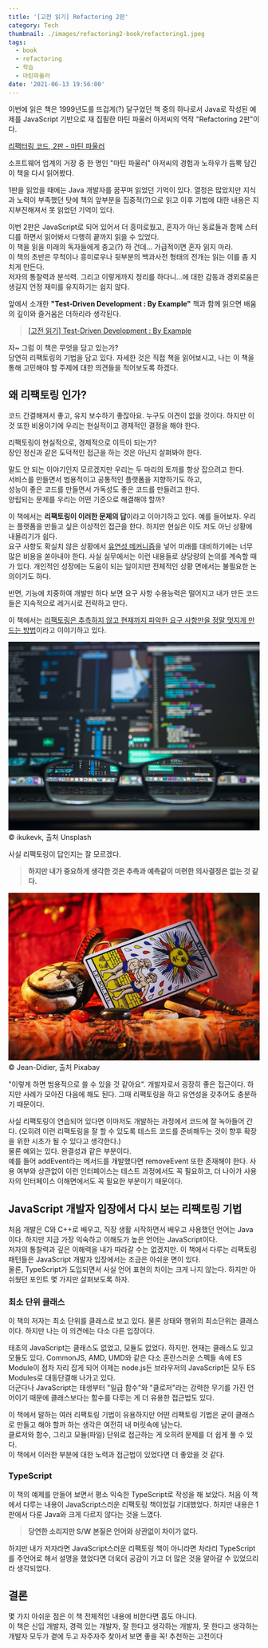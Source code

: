 ```yaml
---
title: '[고전 읽기] Refactoring 2판'
category: Tech
thumbnail: ./images/refactoring2-book/refactoring1.jpeg
tags:
  - book
  - refactoring
  - 학습
  - 마틴파울러
date: '2021-06-13 19:56:00'
---
```


이번에 읽은 책은 1999년도를 뜨겁게(?) 달구었던 책 중의 하나로서 Java로 작성된 예제를 JavaScript 기반으로 재 집필한 마틴 파울러 아저씨의 역작 "Refactoring 2판"이다.

[리팩터링 코드, 2판 - 마틴 파울러](https://book.naver.com/bookdb/book_detail.nhn?bid=16311029)

소프트웨어 업계의 거장 중 한 명인 "마틴 파울러" 아저씨의 경험과 노하우가 듬뿍 담긴 이 책을 다시 읽어봤다.

1판을 읽었을 때에는 Java 개발자를 꿈꾸며 읽었던 기억이 있다. 열정은 많았지만 지식과 노력이 부족했던 탓에 책의 앞부분을 집중적(?)으로 읽고 이후 기법에 대한 내용은 지지부진해져서 못 읽었던 기억이 있다.

이번 2판은 JavaScript로 되어 있어서 더 흥미로웠고, 혼자가 아닌 동료들과 함께 스터디를 하면서 읽어봐서 다행히 끝까지 읽을 수 있었다.  
이 책을 읽을 미래의 독자들에게 충고(?) 하 건데... 가급적이면 혼자 읽지 마라.  
이 책의 초반은 무척이나 흥미로우나 뒷부분의 백과사전 형태의 전개는 읽는 이를 좀 지치게 만든다. ​  
저자의 통찰력과 분석력. 그리고 이렇게까지 정리를 하다니...에 대한 감동과 경외로움은 생길지 언정 재미를 유지하기는 쉽지 않다.

앞에서 소개한 **"Test-Driven Development : By Example"** 책과 함께 읽으면 배움의 깊이와 즐거움은 더하리라 생각된다.

> [[고전 읽기] Test-Driven Development : By Example](../tdd-book)

자~ 그럼 이 책은 무엇을 담고 있는가?  
당연히 리팩토링의 기법을 담고 있다. 자세한 것은 직접 책을 읽어보시고, 나는 이 책을 통해 고민해야 할 주제에 대한 의견들을 적어보도록 하겠다.

## 왜 리팩토링 인가?

코드 간결해져서 좋고, 유지 보수하기 좋잖아요. 누구도 이견이 없을 것이다. 하지만 이것 또한 비용이기에 우리는 현실적이고 경제적인 결정을 해야 한다.

리팩토링이 현실적으로, 경제적으로 이득이 되는가?  
장인 정신과 같은 도덕적인 접근을 하는 것은 아닌지 살펴봐야 한다.

말도 안 되는 이야기인지 모르겠지만 우리는 두 마리의 토끼를 항상 잡으려고 한다.  
서비스를 만들면서 범용적이고 공통적인 플랫폼을 지향하기도 하고,  
성능이 좋은 코드를 만들면서 가독성도 좋은 코드를 만들려고 한다.  
양립되는 문제를 우리는 어떤 기준으로 해결해야 할까?

이 책에서는 **리팩토링이 이러한 문제의 답**이라고 이야기하고 있다.
예를 들어보자. 우리는 플랫폼을 만들고 싶은 이상적인 접근을 한다. 하지만 현실은 이도 저도 아닌 상황에 내몰리기가 쉽다.  
요구 사항도 확실치 않은 상황에서 <u>유연성 메커니즘</u>을 넣어 미래를 대비하기에는 너무 많은 비용을 쏟아내야 한다. 사실 실무에서는 이런 내용들로 상당량의 논의를 계속할 때가 있다. 개인적인 성장에는 도움이 되는 일이지만 전체적인 상황 면에서는 불필요한 논의이기도 하다.

반면, 기능에 치중하여 개발만 하다 보면 요구 사항 수용능력은 떨어지고 내가 만든 코드들은 지속적으로 레거시로 전략하고 만다.

이 책에서는 <u>리팩토링은 추측하지 않고 현재까지 파악한 요구 사항만을 정말 멋지게 만드는 방법</u>이라고 이야기하고 있다.

![](./images/refactoring2-book/refactoring1.jpeg)
© ikukevk, 출처 Unsplash

사실 리팩토링이 답인지는 잘 모르겠다.

> **하지만 내가 중요하게 생각한 것은 추측과 예측같이 미련한 의사결정은 없는 것 같다.**

![](./images/refactoring2-book/refactoring2.jpeg)
© Jean-Didier, 출처 Pixabay

"이렇게 하면 범용적으로 쓸 수 있을 것 같아요". 개발자로서 굉장히 좋은 접근이다. 하지만 사례가 모아진 다음에 해도 된다. 그때 리팩토링을 하고 유연성을 갖추어도 충분하기 때문이다.

사실 리팩토링이 연습되어 있다면 이마저도 개발하는 과정에서 코드에 잘 녹아들어 간다. (오히려 이런 리팩토링을 잘 할 수 있도록 테스트 코드를 준비해두는 것이 향후 확장을 위한 시초가 될 수 있다고 생각한다.)  
물론 예외는 있다. 완결성과 같은 부분이다.  
예를 들어 addEvent라는 메서드를 개발했다면 removeEvent 또한 존재해야 한다. 사용 여부와 상관없이 이런 인터페이스는 테스트 과정에서도 꼭 필요하고, 더 나아가 사용자의 인터페이스 이해면에서도 꼭 필요한 부분이기 때문이다.

## JavaScript 개발자 입장에서 다시 보는 리팩토링 기법

처음 개발은 C와 C++로 배우고, 직장 생활 시작하면서 배우고 사용했던 언어는 Java이다. 하지만 지금 가장 익숙하고 이해도가 높은 언어는 JavaScript이다.  
저자의 통찰력과 깊은 이해력을 내가 따라갈 수는 없겠지만. 이 책에서 다루는 리팩토링 패턴들은 JavaScript 개발자 입장에서는 조금은 아쉬운 면이 있다.  
물론, TypeScript가 도입되면서 사실 언어 표현의 차이는 크게 나지 않는다. 하지만 아쉬웠던 포인트 몇 가지만 살펴보도록 하자.

### 최소 단위 클래스

이 책의 저자는 최소 단위를 클래스로 보고 있다. 물론 상태와 행위의 최소단위는 클래스이다. 하지만 나는 이 의견에는 다소 다른 입장이다.

태초의 JavaScript는 클래스도 없었고, 모듈도 없었다. 하지만. 현재는 클래스도 있고 모듈도 있다. CommonJS, AMD, UMD와 같은 다소 혼란스러운 스펙들 속에 ES Module이 점차 자리 잡게 되어 이제는 node.js든 브라우저의 JavaScript든 모두 ES Modules로 대동단결해 나가고 있다.  
더군다나 JavaScript는 태생부터 "일급 함수"와 "클로저"라는 강력한 무기를 가진 언어이기 때문에 클래스보다는 함수를 다루는 게 더 유용한 접근법도 있다.

이 책에서 말하는 여러 리팩토링 기법이 유용하지만 어떤 리팩토링 기법은 굳이 클래스로 만들고 해야 할까 하는 생각은 여전히 내 머릿속에 남는다.  
클로저와 함수, 그리고 모듈(파일) 단위로 접근하는 게 오히려 문제를 더 쉽게 풀 수 있다.  
이 책에서 이러한 부분에 대한 노력과 접근법이 있었다면 더 좋았을 것 같다.

### TypeScript

이 책의 예제를 만들어 보면서 평소 익숙한 TypeScript로 작성을 해 보았다. 처음 이 책에서 다루는 내용이 JavaScript스러운 리팩토링 책이었길 기대했었다. 하지만 내용은 1판에서 다룬 Java와 크게 다르지 않다는 것을 느꼈다.

> **당연한 소리지만 S/W 본질은 언어와 상관없이 차이가 없다.**

하지만 내가 저자라면 JavaScript스러운 리팩토링 책이 아니라면 차라리 TypeScript를 주언어로 해서 설명을 했었다면 더욱더 공감이 가고 더 많은 것을 알아갈 수 있었으리라 생각되었다.

## 결론

몇 가지 아쉬운 점은 이 책 전체적인 내용에 비한다면 흠도 아니다.  
이 책은 신입 개발자, 경력 있는 개발자, 잘 한다고 생각하는 개발자, 못 한다고 생각하는 개발자 모두가 곁에 두고 자주자주 찾아서 보면 좋을 꼭! 추천하는 고전이다
